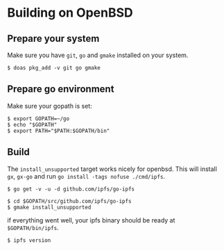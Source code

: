 # Building on OpenBSD

## Prepare your system

Make sure you have `git`, `go` and `gmake` installed on your system.

```
$ doas pkg_add -v git go gmake
```

## Prepare go environment

Make sure your gopath is set:

```
$ export GOPATH=~/go
$ echo "$GOPATH"
$ export PATH="$PATH:$GOPATH/bin"
```

## Build

The `install_unsupported` target works nicely for openbsd. This will install `gx`, `gx-go` and run `go install -tags nofuse ./cmd/ipfs`.

```
$ go get -v -u -d github.com/ipfs/go-ipfs

$ cd $GOPATH/src/github.com/ipfs/go-ipfs
$ gmake install_unsupported
```

if everything went well, your ipfs binary should be ready at `$GOPATH/bin/ipfs`.

```
$ ipfs version
```
